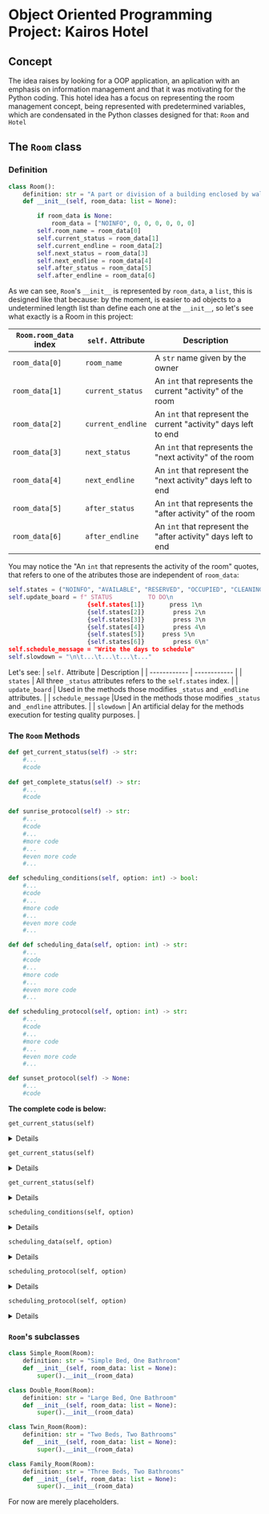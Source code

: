 # Object Oriented Programming Project: Kairos Hotel
## Concept
The idea raises by looking for a OOP application, an aplication with an emphasis on information management and that it was motivating for the Python coding.
This hotel idea has a focus on representing the room management concept, being represented with predetermined variables, which are condensated in the Python classes designed for that: `Room` and `Hotel`

## **The `Room` class**
### Definition
```python
class Room():
    definition: str = "A part or division of a building enclosed by walls, floor, and ceiling"
    def __init__(self, room_data: list = None):

        if room_data is None:
            room_data = ["NOINFO", 0, 0, 0, 0, 0, 0]
        self.room_name = room_data[0]
        self.current_status = room_data[1]
        self.current_endline = room_data[2]
        self.next_status = room_data[3]
        self.next_endline = room_data[4]
        self.after_status = room_data[5]
        self.after_endline = room_data[6]
```
As we can see, `Room`'s `__init__`  is represented by `room_data`, a `list`, this is designed like that because: by the moment, is easier to ad objects to a undetermined length list than define each one at the `__init__`, so let's see what exactly is a Room in this project:

| `Room.room_data` index | `self.` Attribute | Description |
| ------------ | ------------ | ------------ |
| `room_data[0]` | `room_name` | A `str` name given by the owner |
| `room_data[1]` | `current_status` | An `int` that represents the current "activity" of the room |
| `room_data[2]` | `current_endline` | An `int` that represent the current "activity" days left to end |
| `room_data[3]` | `next_status` | An `int` that represents the "next activity" of the room |
| `room_data[4]` | `next_endline` | An `int` that represent the "next activity" days left to end |
| `room_data[5]` | `after_status` | An `int` that represents the "after activity" of the room |
| `room_data[6]` | `after_endline` | An `int` that represent the "after activity" days left to end |

You may notice the "An `int` that represents the activity of the room" quotes, that refers to one of the atributes those are independent of `room_data`:

```python
self.states = ("NOINFO", "AVAILABLE", "RESERVED", "OCCUPIED", "CLEANING", "MAINTENANCE", "DISABLED")
self.update_board = f" STATUS          TO DO\n
                      {self.states[1]}       press 1\n
                      {self.states[2]}        press 2\n
                      {self.states[3]}        press 3\n
                      {self.states[4]}        press 4\n
                      {self.states[5]}     press 5\n
                      {self.states[6]}        press 6\n"
self.schedule_message = "Write the days to schedule"
self.slowdown = "\n\t...\t...\t...\t..."
```
Let's see:
| `self.` Attribute | Description |
| ------------ | ------------ |
| `states` | All three `_status` attributes refers to the `self.states` index. |
| `update_board` | Used in the methods those modifies `_status` and `_endline` attributes. |
| `schedule_message` |Used in the methods those modifies `_status` and `_endline` attributes. |
| `slowdown` | An artificial delay for the methods execution for testing quality purposes. |

### The `Room` Methods
```python
def get_current_status(self) -> str:   
    #...
    #code
       
def get_complete_status(self) -> str:
    #...
    #code

def sunrise_protocol(self) -> str:
    #...
    #code
    #...
    #more code
    #...
    #even more code
    #...

def scheduling_conditions(self, option: int) -> bool:
    #...
    #code
    #...
    #more code
    #...
    #even more code
    #...

def def scheduling_data(self, option: int) -> str:
    #...
    #code
    #...
    #more code
    #...
    #even more code
    #...

def scheduling_protocol(self, option: int) -> str:
    #...
    #code
    #...
    #more code
    #...
    #even more code
    #...

def sunset_protocol(self) -> None:
    #...
    #code
```
**The complete code is below:**

`get_current_status(self)`
<details><summary>Details</summary>
<p>
  
  ```python
  def get_current_status(self) -> str:   
        return f"{self.room_name}: \t {self.states[self.current_status]}."
  ```
  Only returns the `current_status` of the room

</p>
</details>


`get_current_status(self)`
<details><summary>Details</summary>
<p>
  
  ```python
  def get_complete_status(self) -> str:   
        return f"{self.room_name}:    {self.states[self.current_status]}    {self.current_endline} days left  -->  {self.states[self.next_status]}    {self.next_endline} days next  -->  {self.states[self.after_status]}    {self.after_endline} days after."

  ```
  Returns `current_status`, `next_status`, `after_status` and `_endline`'s of the room
</p>
</details>


`get_current_status(self)`
<details><summary>Details</summary>
<p>
  
  ```python
  def sunrise_protocol(self) -> str:
        status_update = f"{self.room_name}: no information was found, please check.{self.slowdown}" 
        
        if self.current_endline > 0:                                 #returns current_status and current_endline
            status_update = f"{self.room_name} is {self.states[self.current_status]}, {self.current_endline} days left.{self.slowdown}"

        elif self.current_endline == 0 and self.next_endline > 0:    #current_status finished and next_status exist
            status_update = f"{self.room_name} went from {self.states[self.current_status]} to {self.states[self.next_status]}.{self.slowdown}"
            self.current_status, self.current_endline = self.next_status, self.next_endline
            self.next_status, self.next_endline = self.after_status, self.after_endline
            self.after_status, self.after_endline = 0, 0
      
        elif self.current_endline == 0 and self.next_endline == 0:    #current_status finished and next_state doesn't exist
            update_notice = int(input(f"{self.room_name} finished {self.states[self.current_status]}, an update is needed:\n{self.update_board}\t\t  --> "))

            if update_notice == 1:      #the room becomes AVAILABLE for one day
                self.current_status, self.current_endline = 1, 1
                status_update = f"{self.room_name} is now {self.states[self.current_status]}.{self.slowdown}"

            elif update_notice == 2:     #the room becomes RESERVED, then OCCUPIED
                schedule_update_1 = int(input(f"{self.states[2]}:  {self.schedule_message}\n  --> "))
                self.current_status, self.current_endline = 2, schedule_update_1
                schedule_update_2 = int(input(f"{self.states[3]}:  {self.schedule_message}\n  --> "))
                self.next_status, self.next_endline = 3, schedule_update_2
                status_update = f"{self.room_name} is now {self.states[self.current_status]}.{self.slowdown}"
       
            elif update_notice == 3:    #the room becomes OCCUPIED, then one CLEANING day
                schedule_update_1 = int(input(f"{self.states[3]}:  {self.schedule_message}\n  --> "))
                self.current_status, self.current_endline = 3, schedule_update_1
                self.next_status, self.next_endline = 4, 1
                status_update = f"{self.room_name} is now {self.states[self.current_status]}.{self.slowdown}"
   
            elif update_notice == 4:    #the room has one CLEANING day, the next one day becomes AVAILABLE
                self.current_status, self.current_endline = 4, 1
                self.next_status, self.next_endline = 1, 1
                status_update = f"{self.room_name} is now {self.states[self.current_status]}.{self.slowdown}"

            elif update_notice == 5:    #the room is now on MAINTENANCE, the next one day becomes CLEANING
                schedule_update_1 = int(input(f"{self.states[5]}:  {self.schedule_message}\n  --> "))
                self.current_status, self.current_endline = 5, schedule_update_1
                self.next_status, self.next_endline = 4, 1
                status_update = f"{self.room_name} is now {self.states[self.current_status]}.{self.slowdown}"
           
            elif update_notice == 6:    #the room is now DISABLED, the following status requires an update
                schedule_update_1 = int(input(f"{self.states[6]}:  {self.schedule_message}\n  --> "))
                self.current_status, self.current_endline = 6, schedule_update_1
                update_notice = int(input(f"{self.room_name} is now {self.states[self.current_status]}, the next status needs to be updated:\n{self.update_board}"))
                schedule_update_2 = int(input(f"{self.states[update_notice]}:  {self.schedule_message}\n  --> "))
                self.next_status, self.next_endline = update_notice, schedule_update_2
                status_update = f"{self.room_name} becomes {self.states[self.current_status]}.{self.slowdown}"
                
        return status_update

  ```
  This one checks if `current_status` has finished, if `next_status` doesn't exist, requires an update.
  | Variables | Description |
  | ------------ | ------------ |
  | `status_update` | Is the method's `str` return, modified by the conditionals |
  | `update_notice` | An `int(input())`, is the method's conditional |
  | `schedule_update_1` | An `int(input())`, the new `current_endline` attribute value. |
  | `schedule_update_2` | An `int(input())`, the new `next_endline` attribute value. |

</p>
</details>


`scheduling_conditions(self, option)`
<details><summary>Details</summary>
<p>
  
  ```python
  def scheduling_conditions(self, option: int) -> bool:
        conditions = {"c_status_eq1__n_endline_eq0": self.current_status == 1 and self.next_endline == 0,
                      "c_status_geq1__n_endline_eq0": self.current_status >= 1 and self.next_endline == 0,
                      "n_status_eq1__a_endline_eq0": self.next_status == 1 and self.after_endline == 0,
                      "n_status_geq1__a_endline_eq0": self.next_status >= 1 and self.after_endline == 0,
                      "a_status_eq1": self.after_status == 1,
                      "c_status_eq3__n_endline_eq0": self.current_status == 3 and self.next_endline == 0,
                      "n_status_eq3__a_endline_eq0": self.next_status == 3 and self.after_endline == 0,
                      "c_status_neq4__a_endline_eq1": self.current_status != 4 and self.next_status == 1 and self.after_endline == 0,
                      "n_status_neq4__a_status_eq1": self.next_status != 4 and self.after_status == 1,
                      "c_status_eq5__n_endline_eq0": self.current_status == 5 and self.next_endline == 0,
                      "n_status_eq5__a_endline_eq0": self.next_status == 5 and self.after_endline == 0,
                      "c_status_eq6__n_endline_eq0": self.current_status == 6 and self.next_endline == 0,
                      "n_status_eq6__a_endline_eq0": self.next_status == 6 and self.after_endline == 0,
                      "c_status_l6__n_endline_eq0": self.current_status < 6 and self.next_endline == 0,
                      "n_status_l6__a_endline_eq0": self.next_status < 6 and self.after_endline == 0}
         
        conditional_status = [["c_status_eq1__n_endline_eq0", "c_status_geq1__n_endline_eq0", "n_status_eq1__a_endline_eq0"],
                              ["c_status_eq1__n_endline_eq0", "c_status_geq1__n_endline_eq0", "n_status_eq1__a_endline_eq0", "n_status_geq1__a_endline_eq0", "a_status_eq1"],
                              ["c_status_eq3__n_endline_eq0", "n_status_eq3__a_endline_eq0", "c_status_eq5__n_endline_eq0", "n_status_eq5__a_endline_eq0", "c_status_eq6__n_endline_eq0", "n_status_eq6__a_endline_eq0"],
                              ["c_status_eq1__n_endline_eq0", "c_status_neq4__a_endline_eq1", "n_status_neq4__a_status_eq1", "c_status_eq3__n_endline_eq0", "n_status_eq3__a_endline_eq0", "c_status_eq6__n_endline_eq0", "n_status_eq6__a_endline_eq0"],
                              ["c_status_eq1__n_endline_eq0", "n_status_eq1__a_endline_eq0", "a_status_eq1", "c_status_l6__n_endline_eq0", "n_status_l6__a_endline_eq0"]]

        room_conditions = conditional_status[option - 1]
        return any(conditions[c] for c in room_conditions)
  ```
  | Objects | Description |
  | ------------ | ------------ |
  | `conditions` | A `dict`, each element is a conditional identified by a codified name  |
  | `conditional_status` | A `list`'s `list` with the `conditions[key]` those aplies to `states`' elements, excepting `AVAILABLE`  |
  | `room_conditions` | Uses the `option` `int(input())` to identify the scheduling command |

  The `any()` function and by extension, this method returns True if any conditional in `room_conditions` are true, otherwise it returns False.
  ```python
  return any(conditions[c] for c in room_conditions)
  ```

</p>
</details>


`scheduling_data(self, option)`
<details><summary>Details</summary>
<p>
  
  ```python
  def scheduling_data(self, option: int) -> str:
        schedule_type = (f"{self.room_name}: no information was found, please check", 
                         f"{self.room_name}: ({self.definition})  -->  RIGHT NOW",
                         f"{self.room_name}: ({self.definition})  -->  {self.current_endline} DAYS",
                         f"{self.room_name}: ({self.definition})  -->  {self.current_endline + self.next_endline} DAYS",
                         f"{self.room_name}:       {self.states[self.current_status]}        -->  RIGHT NOW",
                         f"{self.room_name}:       {self.states[self.current_status]}        -->  {self.current_endline} DAYS",
                         f"{self.room_name}: {self.states[self.current_status]} --- {self.states[self.next_status]}  -->  {self.current_endline + self.next_endline} DAYS")

        schedule_data = schedule_type[0]

        conditions = {1: [(self.current_status == 1 and self.next_endline == 0, schedule_type[1]),
                          (self.current_status >= 1 and self.next_endline == 0, schedule_type[2]),
                          (self.next_status == 1 and self.after_endline == 0, schedule_type[2])],
                      2: [(self.current_status == 1 and self.next_endline == 0, schedule_type[1]),
                          (self.current_status >= 1 and self.next_endline == 0, schedule_type[2]),
                          (self.next_status == 1 and self.after_endline == 0, schedule_type[2]),
                          (self.next_status >= 1 and self.after_endline == 0, schedule_type[3]),
                          (self.after_status == 1, schedule_type[3])],
                      3: [(self.current_status == 3 and self.next_endline == 0, schedule_type[5]),
                          (self.next_status == 3 and self.after_endline == 0, schedule_type[6]),
                          (self.current_status == 5 and self.next_endline == 0, schedule_type[5]),
                          (self.next_status == 5 and self.after_endline == 0, schedule_type[6]),
                          (self.current_status == 6 and self.next_endline == 0, schedule_type[5]),
                          (self.next_status == 6 and self.after_endline == 0, schedule_type[6])],
                      4: [(self.current_status == 1 and self.next_endline == 0, schedule_type[4]),
                          (self.next_status == 1 and self.after_endline == 0, schedule_type[5]),
                          (self.after_status == 1, schedule_type[6]),
                          (self.current_status == 3 and self.next_endline == 0, schedule_type[5]),
                          (self.next_status == 3 and self.after_endline == 0, schedule_type[6]),
                          (self.current_status == 6 and self.next_endline == 0, schedule_type[5]),
                          (self.next_status == 6 and self.after_endline == 0, schedule_type[6])],
                      5: [(self.current_status == 1 and self.next_endline == 0, schedule_type[4]),
                          (self.next_status == 1 and self.after_endline == 0, schedule_type[5]),
                          (self.after_status == 1, schedule_type[6]),
                          (self.current_status < 6 and self.next_endline == 0, schedule_type[5]),
                          (self.next_status < 6 and self.after_endline == 0, schedule_type[6])]}

        for condition, result in conditions.get(option, []):
            if condition:
                schedule_data = result
                break
            
        return schedule_data
  ```
  | Objects | Description |
  | ------------ | ------------ |
  | `schedule_type` | A `tuple` with the posible returns |
  | `schedule_data` | Is the method's `str` return, modified by the conditionals |
  | `conditions` | A `dict`, each element relates the `option` `int(input())` values with a `list` of `tuple`: a conditional, and a `schedule_type` item |

  The `for condition, result in conditions.get(option, []):` statement checks the `list` of `tuple` asignated by `option`, returns the `schedule_type` item if the condition is `True`.
  ```python
  for condition, result in conditions.get(option, []):
      if condition:
          schedule_data = result
          break
            
  return schedule_data
  ```

</p>
</details>


`scheduling_protocol(self, option)`
<details><summary>Details</summary>
<p>
  
  ```python
  def scheduling_protocol(self, option: int) -> str:
        status_update = f"{self.room_name}: no information was found, please check.{self.slowdown}"

        if option == 1:         #RESERVE
            #updates one room with the RESERVED status and the subsequent OCCUPIED status
            schedule_update_1 = int(input(f"{self.states[2]}:  {self.schedule_message}\n  --> "))
            schedule_update_2 = int(input(f"{self.states[3]}:  {self.schedule_message}\n  --> "))

            if self.current_status == 1 and self.next_endline == 0:
                #the room is AVAILABLE right now and there is no posterior time limit
                self.current_status, self.current_endline = 2, schedule_update_1
                self.next_status, self.next_endline = 3, schedule_update_2

            elif self.current_status >= 1 and self.next_endline == 0:
                #the room is in a non-AVAILABLE state right now and there is no posterior time limit
                self.next_status, self.next_endline = 2, schedule_update_1
                self.after_status, self.after_endline = 3, schedule_update_2

            elif self.next_status == 1 and self.after_endline == 0:
                #the room will be AVAILABLE right after and there is no posterior time limit
                self.next_status, self.next_endline = 2, schedule_update_1
                self.after_status, self.after_endline = 3, schedule_update_2

            status_update = f"{self.room_name} has been {self.states[2]}.{self.slowdown}"
            
        elif option == 2:         #OCCUPY
            #updates one room with the subsequent OCCUPIED status
            schedule_update_1 = int(input(f"{self.states[3]}:  {self.schedule_message}\n  --> "))

            if self.current_status == 1 and self.next_endline == 0:
                #the room current_status is AVAILABLE and next_status has no time limit or is unexistent
                self.current_status, self.current_endline = 3, schedule_update_1

            elif self.current_status >= 1 and self.next_endline == 0:
                #the room current_status is non-AVAILABLE and next_status has no time limit or is unexistent
                self.next_status, self.next_endline = 3, schedule_update_1

            elif self.next_status == 1 and self.after_endline == 0:
                #the room next_status is AVAILABLE and after_status has no time limit or is unexistent
                self.next_status, self.next_endline = 3, schedule_update_1

            elif self.next_status >= 1 and self.after_endline == 0:
                #the room next_status is non-AVAILABLE and after_status has no time limit or is unexistent
                self.after_status, self.after_endline = 3, schedule_update_1

            elif self.after_status == 1:
                #the room after_status is AVAILABLE
                self.after_status, self.after_endline = 3, schedule_update_1

            status_update = f"{self.room_name} has been {self.states[3]}.{self.slowdown}"

        elif option == 3:         #CLEANING
            #updates one room with the CLEANING status
            schedule_update_1 = int(input(f"{self.states[4]}:  {self.schedule_message}\n  --> "))

            if self.current_status == 3 and self.next_endline == 0:
                #the room current_status is OCCUPIED and next_status has no time limit or is unexistent
                self.next_status, self.next_endline = 4, schedule_update_1

            elif self.next_status == 3 and self.after_endline == 0:
                #the room next_status is OCCUPIED and after_status has no time limit or is unexistent
                self.after_status, self.after_endline = 4, schedule_update_1

            elif self.current_status == 5 and self.next_endline == 0:
                #the room current_status is MAINTENANCE and next_status has no time limit or is unexistent
                self.next_status, self.next_endline = 4, schedule_update_1

            elif self.next_status == 5 and self.after_endline == 0:
                #the room next_status is MAINTENANCE and after_status has no time limit or is unexistent
                self.after_status, self.after_endline = 4, schedule_update_1

            elif self.current_status == 6 and self.next_endline == 0:
                #the room current_status is DISABLED and next_status has no time limit or is unexistent
                self.next_status, self.next_endline = 4, schedule_update_1

            elif self.next_status == 6 and self.after_endline == 0:
                #the room next_status is DISABLED and after_status has no time limit or is unexistent
                self.after_status, self.after_endline = 4, schedule_update_1

            status_update = f"{self.room_name} has scheduled a {self.states[4]}.{self.slowdown}"

        elif option == 4:         #MAINTENANCE
            #updates one room with the MAINTENANCE status
            schedule_update_1 = int(input(f"{self.states[5]}:  {self.schedule_message}\n  --> "))

            if self.current_status == 1 and self.next_endline == 0:
                #the room current_status is AVAILABLE and next_status has no time limit or is unexistent
                self.current_status, self.current_endline = 5, schedule_update_1

            elif self.next_status == 1 and self.after_endline == 0:
                #the room next_status is AVAILABLE and after_status has no time limit or is unexistent
                self.next_status, self.next_endline = 5, schedule_update_1

            elif self.after_status == 1:
            #the room after_status is AVAILABLE
                self.after_status, self.after_endline = 5, schedule_update_1

            elif self.current_status == 3 and self.next_endline == 0:
                #the room current_status is OCCUPIED and next_status has no time limit or is unexistent
                self.next_status, self.next_endline = 5, schedule_update_1

            elif self.next_status == 3 and self.after_endline == 0:
                #the room next_status is OCCUPIED and after_status has no time limit or is unexistent
                self.after_status, self.after_endline = 5, schedule_update_1

            elif self.current_status == 6 and self.next_endline == 0:
                #the room current_status is DISABLED and next_status has no time limit or is unexistent
                self.next_status, self.next_endline = 5, schedule_update_1

            elif self.next_status == 6 and self.after_endline == 0:
                #the room next_status is DISABLED and after_status has no time limit or is unexistent
                self.after_status, self.after_endline = 5, schedule_update_1

            status_update = f"{self.room_name} has scheduled a {self.states[5]}.{self.slowdown}"


        elif option == 5:         #DISABLED
            #updates one room with the DISABLED status
            schedule_update_1 = int(input(f"{self.states[6]}:  {self.schedule_message}\n  --> "))

            if self.current_status == 1 and self.next_endline == 0:
                #the room current_status is AVAILABLE and next_status has no time limit or is unexistent
                self.current_status, self.current_endline = 6, schedule_update_1

            elif self.next_status == 1 and self.after_endline == 0:
            #the room next_status is AVAILABLE and after_status has no time limit or is unexistent
                self.next_status, self.next_endline = 6, schedule_update_1

            elif self.after_status == 1:
            #the room after_status is AVAILABLE
                self.after_status, self.after_endline = 6, schedule_update_1

            elif self.current_status < 6 and self.next_endline == 0:
                #the room current_status is non-DISABLED and next_status has no time limit or is unexistent
                self.next_status, self.next_endline = 6, schedule_update_1

            elif self.next_status < 6 and self.after_endline == 0:
                #the room next_status is non-DISABLED and after_status has no time limit or is unexistent
                self.after_status, self.after_endline = 6, schedule_update_1

            status_update = f"{self.room_name} has been {self.states[6]}.{self.slowdown}"

        return status_update
  ```
  | Objects | Description |
  | ------------ | ------------ |
  | `status_update` | Is the method's `str` return, modified by the conditionals |
  | `schedule_update_1` | An `int(input())`, the new `_endline` attribute value. |
  | `schedule_update_2` | An `int(input())`, the new `_endline` attribute value. |

  This method has the structure that `scheduling_conditions()` and `scheduling_data()` used to have.

</p>
</details>


`scheduling_protocol(self, option)`
<details><summary>Details</summary>
<p>
  
  ```python
  def sunset_protocol(self) -> None:
        self.current_endline = self.current_endline - 1
  ```
  This method by the moment make `current_endline` decrease by one, represents the passing of a day.

</p>
</details>

### `Room`'s subclasses
```python
class Simple_Room(Room):
    definition: str = "Simple Bed, One Bathroom"
    def __init__(self, room_data: list = None):
        super().__init__(room_data)

class Double_Room(Room):
    definition: str = "Large Bed, One Bathroom"
    def __init__(self, room_data: list = None):
        super().__init__(room_data)

class Twin_Room(Room):
    definition: str = "Two Beds, Two Bathrooms"
    def __init__(self, room_data: list = None):
        super().__init__(room_data)

class Family_Room(Room):
    definition: str = "Three Beds, Two Bathrooms"
    def __init__(self, room_data: list = None):
        super().__init__(room_data)
```
For now are merely placeholders.
